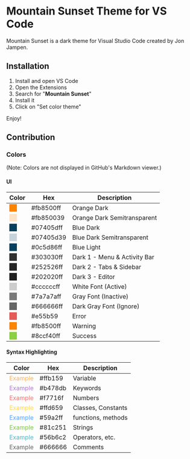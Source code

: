 # Mountain Sunset Theme for VS Code
Mountain Sunset is a dark theme for Visual Studio Code created by Jon Jampen.

## Installation
1. Install and open VS Code
1. Open the Extensions
1. Search for "**Mountain Sunset**"
1. Install it
1. Click on "Set color theme"

Enjoy!

## Contribution
### Colors
(Note: Colors are not displayed in GitHub's Markdown viewer.)
#### UI
| Color | Hex | Description |
| ----- | --- | ----------- |
| <div style="background-color: #fb8500ff; width: 20px; height: 20px"></div> | #fb8500ff | Orange Dark |
| <div style="background-color: #fb850039; width: 20px; height: 20px"></div> | #fb850039 | Orange Dark Semitransparent |
| <div style="background-color: #07405dff; width: 20px; height: 20px"></div> | #07405dff | Blue Dark |
| <div style="background-color: #07405d39; width: 20px; height: 20px"></div> | #07405d39 | Blue Dark Semitransparent |
| <div style="background-color: #07405dff; width: 20px; height: 20px"></div> | #0c5d86ff | Blue Light |
| <div style="background-color: #303030ff; width: 20px; height: 20px"></div> | #303030ff | Dark 1 - Menu & Activity Bar |
| <div style="background-color: #252526ff; width: 20px; height: 20px"></div> | #252526ff | Dark 2 - Tabs & Sidebar |
| <div style="background-color: #202020ff; width: 20px; height: 20px"></div> | #202020ff | Dark 3 - Editor |
| <div style="background-color: #ccccccff; width: 20px; height: 20px"></div> | #ccccccff | White Font (Active) |
| <div style="background-color: #7a7a7aff; width: 20px; height: 20px"></div> | #7a7a7aff | Gray Font (Inactive) |
| <div style="background-color: #666666ff; width: 20px; height: 20px"></div> | #666666ff | Dark Gray Font (Ignore) |
| <div style="background-color: #e55b59; width: 20px; height: 20px"></div> | #e55b59 | Error |
| <div style="background-color: #fb8500ff; width: 20px; height: 20px"></div> | #fb8500ff | Warning |
| <div style="background-color: #8ccf40ff; width: 20px; height: 20px"></div> | #8ccf40ff | Success |

#### Syntax Highlighting
| Color | Hex | Description |
| ----- | --- | ----------- |
| <div style="color: #ffb159">Example</div> | #ffb159 | Variable |
| <div style="color: #b478db">Example</div> | #b478db | Keywords |
| <div style="color: #f7716f">Example</div> | #f7716f | Numbers |
| <div style="color: #ffd659">Example</div> | #ffd659 | Classes, Constants |
| <div style="color: #59a2ff">Example</div> | #59a2ff | functions, methods |
| <div style="color: #81c251">Example</div> | #81c251 | Strings |
| <div style="color: #56b6c2">Example</div> | #56b6c2 | Operators, etc. |
| <div style="color: #666666">Example</div> | #666666 | Comments |